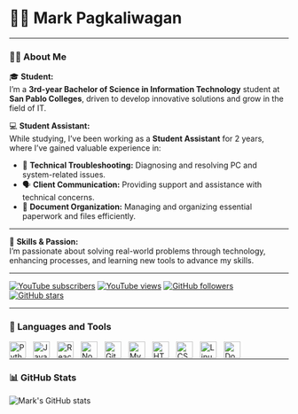 # 🏄‍♂️ Mark Pagkaliwagan

---

### 👨‍🎓 About Me  

🎓 **Student:**  
I’m a **3rd-year Bachelor of Science in Information Technology** student at **San Pablo Colleges**, driven to develop innovative solutions and grow in the field of IT.  

💻 **Student Assistant:**  
While studying, I’ve been working as a **Student Assistant** for 2 years, where I’ve gained valuable experience in:  
- 🔧 **Technical Troubleshooting:** Diagnosing and resolving PC and system-related issues.  
- 🗣️ **Client Communication:** Providing support and assistance with technical concerns.  
- 📂 **Document Organization:** Managing and organizing essential paperwork and files efficiently.  

---

🚀 **Skills & Passion:**  
I’m passionate about solving real-world problems through technology, enhancing processes, and learning new tools to advance my skills.  

---


<p align="left">
   <a href="https://www.youtube.com/@TechTalkMark?sub_confirmation=1">
      <img alt="YouTube subscribers" title="Subscribe to my YouTube channel" src="https://custom-icon-badges.demolab.com/youtube/channel/subscribers/UCQumSxNmHh-d0EM-LSUwmpw?color=%23E05D44&label=SUBSCRIBE&logo=video&logoColor=white&style=for-the-badge&labelColor=CE4630"/></a> 
   <a href="https://www.youtube.com/@TechTalkMark">
      <img alt="YouTube views" title="YouTube views" src="https://custom-icon-badges.demolab.com/youtube/channel/views/UCQumSxNmHh-d0EM-LSUwmpw?color=%23E1AD0E&logo=eye&logoColor=white&style=for-the-badge&labelColor=C79600"/></a> 
   <a href="https://github.com/MarkPagkaliwagan?tab=followers">
      <img alt="GitHub followers" title="Follow me on GitHub" src="https://custom-icon-badges.demolab.com/github/followers/MarkPagkaliwagan?color=236ad3&labelColor=1155ba&style=for-the-badge&logo=person-add&label=Follow&logoColor=white"/></a>
   <a href="https://github.com/MarkPagkaliwagan?tab=repositories&sort=stargazers">
      <img alt="GitHub stars" title="Total stars on GitHub" src="https://custom-icon-badges.demolab.com/github/stars/MarkPagkaliwagan?color=55960c&style=for-the-badge&labelColor=488207&logo=star"/></a>
</p>

---

### 🧰 Languages and Tools

<img align="left" alt="Python" width="30px" style="padding-right:10px;" src="https://cdn.jsdelivr.net/gh/devicons/devicon/icons/python/python-plain.svg" />
<img align="left" alt="JavaScript" width="30px" style="padding-right:10px;" src="https://cdn.jsdelivr.net/gh/devicons/devicon/icons/javascript/javascript-plain.svg" />
<img align="left" alt="React" width="30px" style="padding-right:10px;" src="https://cdn.jsdelivr.net/gh/devicons/devicon/icons/react/react-original.svg" />
<img align="left" alt="Node.js" width="30px" style="padding-right:10px;" src="https://cdn.jsdelivr.net/gh/devicons/devicon/icons/nodejs/nodejs-original.svg" />
<img align="left" alt="Git" width="30px" style="padding-right:10px;" src="https://cdn.jsdelivr.net/gh/devicons/devicon/icons/git/git-original.svg" />
<img align="left" alt="MySQL" width="30px" style="padding-right:10px;" src="https://cdn.jsdelivr.net/gh/devicons/devicon/icons/mysql/mysql-original.svg" />
<img align="left" alt="HTML" width="30px" style="padding-right:10px;" src="https://cdn.jsdelivr.net/gh/devicons/devicon/icons/html5/html5-plain.svg" />
<img align="left" alt="CSS" width="30px" style="padding-right:10px;" src="https://cdn.jsdelivr.net/gh/devicons/devicon/icons/css3/css3-plain.svg" />
<img align="left" alt="Linux" width="30px" style="padding-right:10px;" src="https://cdn.jsdelivr.net/gh/devicons/devicon/icons/linux/linux-original.svg" />
<img align="left" alt="Docker" width="30px" style="padding-right:10px;" src="https://cdn.jsdelivr.net/gh/devicons/devicon/icons/docker/docker-original.svg" />
<br />

---

### 📊 GitHub Stats

![Mark's GitHub stats](https://github-readme-stats.vercel.app/api?username=MarkPagkaliwagan&show_icons=true&theme=gruvbox)
